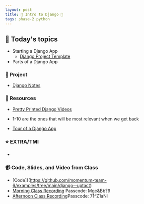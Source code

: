 ```yaml
---
layout: post
title: 🐴 Intro to Django 🐴 
tags: phase-2 python
---
```


## 📅 Today's topics

- Starting a Django App
    - [Django Project Template](https://github.com/momentum-team-6/django-project-template-1)
- Parts of a Django App


### 🎯  Project

- [Django Notes](https://classroom.github.com/a/Cvw9MLcs)

### 🔖 Resources

* [Pretty Printed Django Videos](https://www.youtube.com/playlist?list=PLXmMXHVSvS-DQfOsQdXkzEZyD0Vei7PKf)
- 1-10 are the ones that will be most relevant when we get back
* [Tour of a Django App](https://github.com/momentum-team-6/notes/blob/main/django-getting-started.md)

### ⭐️ EXTRA/TMI
* 


### 📹 Code, Slides, and Video from Class

* [Code]((https://github.com/momentum-team-6/examples/tree/main/django--uptact)
* [Morning Class Recording](https://us02web.zoom.us/rec/share/m85TLUs1DK4SH75gktq4M5XSQ87TbzjrKgB5v0Irqw3e48eskOlIbk9se6tZZ1lg.m602qz0MGw4O_9-0) Passcode: Mgc&Bb?9 
* [Afternoon Class Recording](https://us02web.zoom.us/rec/share/wU2eVl3IZW4XN1YKx85MNyUIbmFsnj8x4fErh39UKL2uo5TzfBrflwSqvsnPywVz.9oK4S0cHj1NU20IY)Passcode: 71^Z1aNl 